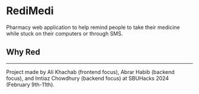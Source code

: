 # RediMedi
Pharmacy web application to help remind people to take their medicine while stuck on their computers or through SMS.

## Why Red
---

Project made by Ali Khachab (frontend focus), Abrar Habib (backend focus), and Imtiaz Chowdhury (backend focus) at SBUHacks 2024 (February 9th-11th).